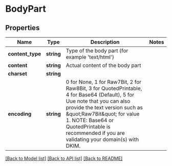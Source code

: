 # BodyPart

## Properties
Name | Type | Description | Notes
------------ | ------------- | ------------- | -------------
**content_type** | **string** | Type of the body part (for example &#39;text/html&#39;) | 
**content** | **string** | Actual content of the body part | 
**charset** | **string** |  | 
**encoding** | **string** | 0 for None, 1 for Raw7Bit, 2 for Raw8Bit, 3 for QuotedPrintable, 4 for Base64 (Default), 5 for Uue note that you can also provide the text version such as \&quot;Raw7Bit\&quot; for value 1. NOTE: Base64 or QuotedPrintable is recommended if you are validating your domain(s) with DKIM. | 

[[Back to Model list]](../README.md#documentation-for-models) [[Back to API list]](../README.md#documentation-for-api-endpoints) [[Back to README]](../README.md)


